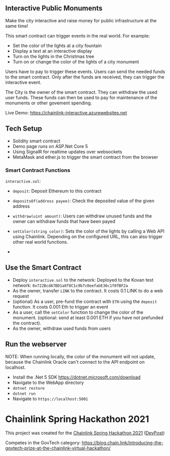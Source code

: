## Interactive Public Monuments
Make the city interactive and raise money for public infrastructure at the same time!

This smart contract can trigger events in the real world. For example:
- Set the color of the lights at a city fountain
- Display a text at an interactive display
- Turn on the lights in the Christmas tree
- Turn on or change the color of the lights of a city monument

Users have to pay to trigger these events. Users can send the needed funds to the smart contract. Only after the funds are received, they can trigger the interactive event.

The City is the owner of the smart contract. They can withdraw the used user funds. These funds can then be used to pay for maintenance of the monuments or other govement spending.

Live Demo: https://chainlink-interactive.azurewebsites.net

## Tech Setup
- Solidity smart contract
- Demo page runs on ASP.Net Core 5
- Using SignalR for realtime updates over websockets
- MetaMask and ether.js to trigger the smart contract from the browser

### Smart Contract Functions
`interactive.sol`:
- `deposit`: Deposit Ethereum to this contract
- `depositsOf(address payee)`: Check the deposited value of the given address
- `withdraw(uint amount)`: Users can withdraw unused funds and the owner can withdraw funds that have been payed
- `setColor(string color)`: Sets the color of the lights by calling a Web API using Chainlink. Depending on the configured URL, this can also trigger other real world functions.

- 
## Use the Smart Contract
- Deploy `interactive.sol` to the network:
Deployed to the Kovan test network: `0x722BcdA7BD1a0f8C1c9b7c0eefabE36c1f0fBF2a`
- As the owner, transfer `LINK` to the contract. It costs 0.1 LINK to do a web request
- (optional) As a user, pre-fund the contract with `ETH` using the `deposit` function. It costs 0.001 Eth to trigger an event
- As a user, call the `setColor` function to change the color of the monument. (optional: send at least 0.001 ETH if you have not prefunded the contract).
- As the owner, withdraw used funds from users

## Run the webserver
NOTE: When running locally, the color of the monument will not update, because the Chainlink Oracle can't connect to the API endpoint on localhost.

- Install the .Net 5 SDK https://dotnet.microsoft.com/download
- Navigate to the WebApp directory
- `dotnet restore`
- `dotnet run`
- Navigate to `https://localhost:5001`

# Chainlink Spring Hackathon 2021
This project was created for the [Chainlink Spring Hackathon 2021](https://chain.link/hackathon) ([DevPost](https://chainlink-2021.devpost.com))

Competes in the GovTech category: https://blog.chain.link/introducing-the-govtech-prize-at-the-chainlink-virtual-hackathon/

